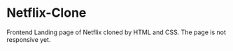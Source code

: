 # Netflix-Clone

Frontend Landing page of Netflix cloned by HTML and CSS. The page is not responsive yet. 
